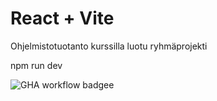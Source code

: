 # React + Vite

Ohjelmistotuotanto kurssilla luotu ryhmäprojekti

npm run dev

![GHA workflow badgee](https://github.com/emiliarantonen/miniprojekti/workflows/CI/badge.svg)
